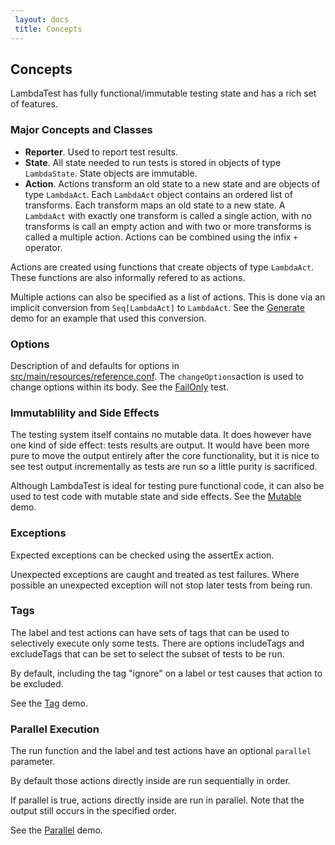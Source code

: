 ```yaml
---
 layout: docs
 title: Concepts
---
```


## Concepts

LambdaTest has fully functional/immutable testing state and has a rich set of features.

### Major Concepts and Classes

* **Reporter**. Used to report test results.
* **State**. All state needed to run tests is stored in objects of type `LambdaState`. State objects are immutable. 
* **Action**. Actions transform an old state to a new state and are objects of type `LambdaAct`. Each `LambdaAct` object contains an ordered list of transforms. Each transform maps an old state to a new state. A `LambdaAct` with exactly one transform is called a single action, with no transforms is call an empty action and with two or more transforms is called a multiple action. Actions can be combined using the infix `+` operator.

Actions are created using functions that create objects of type `LambdaAct`. These functions are also informally refered to as actions.

Multiple actions can also be specified as a list of actions. This is done via an implicit conversion from `Seq[LambdaAct]` to `LambdaAct`. See the [Generate](https://github.com/47deg/LambdaTest/blob/master/src/test/scala/demo/Generate.scala) 
demo for an example that used this conversion.

### Options

Description of and defaults for options in [src/main/resources/reference.conf](https://github.com/47deg/LambdaTest/blob/master/src/main/resources/reference.conf).
The `changeOptions`action is used to change options within its body. See the [FailOnly](https://github.com/47deg/LambdaTest/blob/master/src/test/scala/coverage/FailOnly.scala) test.


### Immutablility and Side Effects

The testing system itself contains no mutable data. It does however have one kind of side effect: tests results are output. It would have been more pure to move the output entirely after the core functionality, but it is nice to see test output incrementally as tests are run so a little purity is sacrificed.

Although LambdaTest is ideal for testing pure functional code, it can also be used to test code with mutable state and side effects. See the [Mutable](https://github.com/47deg/LambdaTest/blob/master/src/test/scala/demo/Mutable.scala) demo.

### Exceptions

Expected exceptions can be checked using the assertEx action.

Unexpected exceptions are caught and treated as test failures. Where possible an unexpected exception will not stop later tests from being run.

### Tags

The label and test actions can have sets of tags that can be used to selectively execute only some tests.
There are options includeTags and excludeTags that can be set to select the subset of tests to be run.

By default, including the tag "ignore" on a label or test causes that action to be excluded.

See the [Tag](https://github.com/47deg/LambdaTest/blob/master/src/test/scala/demo/Tag.scala) demo.

### Parallel Execution

The run function and the label and test actions have an optional `parallel` parameter.

By default those actions directly inside are run sequentially in order.

If parallel is true, actions directly inside are run in parallel. Note that the output still occurs in the specified order.

See the [Parallel](https://github.com/47deg/LambdaTest/blob/master/src/test/scala/demo/Parallel.scala) demo.







